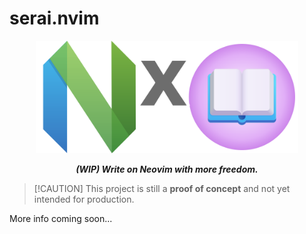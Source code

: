 # serai.nvim

<p align="center">
    <img src="res/logo.svg" width="420" height="180" /><br/>
</p>

<p align="center">
    <b><i>(WIP) Write on Neovim with more freedom.</i></b>
</p>

>   [!CAUTION]
>   This project is still a **proof of concept** and not yet intended for production.

More info coming soon...
